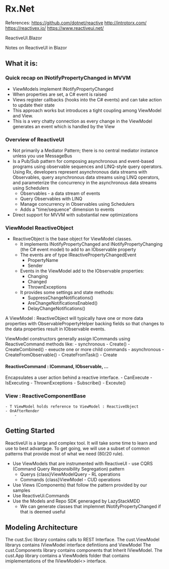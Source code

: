 ﻿# Rx.Net 
References:
https://github.com/dotnet/reactive
http://introtorx.com/
https://reactivex.io/
https://www.reactiveui.net/

ReactiveUI.Blazor 

Notes on ReactiveUI in Blazor

## What it is:

### Quick recap on INotifyPropertyChanged in MVVM
- ViewModels implement INotifyPropertyChanged
- When properties are set, a C# event is raised
- Views register callbacks (hooks into the C# events) and can take action to update their state
- This approach works but introduces a tight coupling among ViewModel and View.
- This is a very chatty connection as every change in the ViewModel generates an event which is handled by the View

### Overview of ReactiveUI
- Not primarily a Mediator Pattern; there is no central mediator instance unless you use MessageBus
- Is a Pub/Sub pattern for composing asynchronous and event-based programs using observable sequences and LINQ-style query operators. Using Rx, developers represent asynchronous data streams with Observables, query asynchronous data streams using LINQ operators, and parameterize the concurrency in the asynchronous data streams using Schedulers
    - Observables - a data stream of events
    - Query Observables with LINQ
    - Manage concurrency in Observables using Schedulers
    - Adds a "time/sequence" dimension to events
- Direct support for MVVM with substantial new optimizations

### ViewModel ReactiveObject
- ReactiveObject is the base object for ViewModel classes.
    - It implements INotifyPropertyChanged and INotifyPropertyChanging (the C# event model) to add to an IObservable property
    - The events are of type IReactivePropertyChangedEvent
        - PropertyName
        - Sender
    - Events in the ViewModel add to the IObservable properties:
        - Changing
        - Changed
        - ThrownExceptions
    - It provides some settings and state methods:
        - SuppressChangeNotifications()
        - AreChangeNotificationsEnabled()
        - DelayChangeNotifications()

A ViewModel : ReactiveObject will typically have one or more data properties with ObservablePropertyHelper<T> backing fields so that changes to the data properties result in IObservable events.

ViewModel constructors generally assign ICommands using ReactiveCommand methods like:
    - synchronous
        - Create()
        - CreateCombined() - exeucte one or more child commands
    - asynchronous 
        - CreateFromObservable() 
        - CreateFromTask()
    - Create

#### ReactiveCommand : ICommand, IObservable, ...
Encapsulates a user action behind a reactive interface. 
    - CanExecute
    - IsExecuting 
    - ThrownExceptions
    - Subscribe()
    - Exceute()

### View : ReactiveComponentBase<T>
    - T ViewModel holds reference to ViewModel : ReactiveObject
    - OnAfterRender
        - 


## Getting Started

ReactiveUI is a large and complex tool. It will take some time to learn and use to best advantage. To get going, we will use a subset of common patterns that provide most of what we need (80/20 rule).

- Use ViewModels that are instrumented with ReactiveUI - use CQRS (Command Query Responsibility Segregation) pattern
    - Querys {class}ViewModelQuery - RL operations
    - Commands {class}ViewModel - CUD operations
- Use Views (Components) that follow the pattern provided by our samples
- Use ReactiveUi.Commands 
- Use the Models and Repo SDK generaged by LazyStackMDD
    - We can generate classes that implemnet INotifyPropertyChanged if that is deemed useful


## Modeling Architecture

The cust.Svc library contains calls to REST Interface.
The cust.ViewModel librarys contains IViewModel<T> interface defintiions and ViewModel<T>
The cust.Components library contains components that Inherit IViewModel<T>.
The cust.App library contains a ViewModels folder that contains imiplementations of the IViewModel<> interface.





